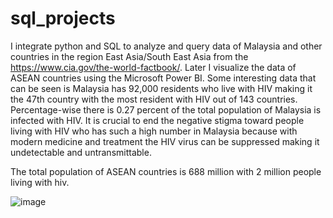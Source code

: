 # sql_projects
I integrate python and SQL to analyze and query data of Malaysia and other countries in the region East Asia/South East Asia from the https://www.cia.gov/the-world-factbook/. Later I visualize the data of ASEAN countries using the Microsoft Power BI. 
Some interesting data that can be seen is Malaysia has 92,000 residents who live with HIV making it the 47th country with the most resident with HIV out of 143 countries.
Percentage-wise there is 0.27 percent of the total population of Malaysia is infected with HIV.  It is crucial to end the negative stigma toward people living with HIV who has such a high number in Malaysia because with modern medicine and treatment the HIV virus can be suppressed making it undetectable and untransmittable.

The total population of ASEAN countries is 688 million with 2 million people living with hiv.

![image](https://user-images.githubusercontent.com/90559723/169633813-d69e959b-c8c5-40e0-92af-a3a147fa475b.png)
